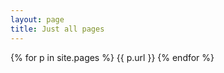 ```yaml
---
layout: page
title: Just all pages
---
```


{% for p in site.pages %}
    {{ p.url  }}
{% endfor %}
